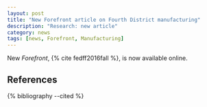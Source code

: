 ```yaml
---
layout: post
title: "New Forefront article on Fourth District manufacturing"
description: "Research: new article"
category: news 
tags: [news, Forefront, Manufacturing]
---
```



New _Forefront_, {% cite fedff2016fall %}, is now available online.


References
----------

{% bibliography --cited %}